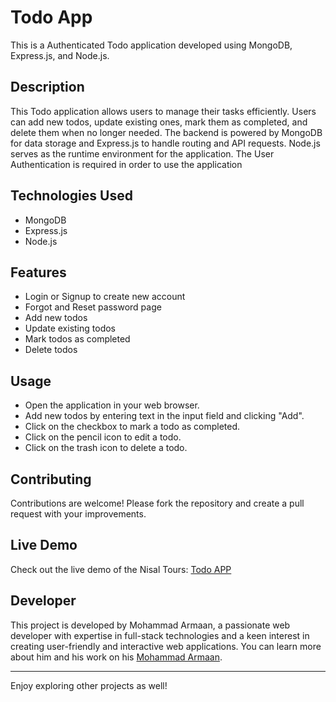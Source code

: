 # Todo App

This is a Authenticated Todo application developed using MongoDB, Express.js, and Node.js.

## Description
This Todo application allows users to manage their tasks efficiently. Users can add new todos, update existing ones, mark them as completed, and delete them when no longer needed. The backend is powered by MongoDB for data storage and Express.js to handle routing and API requests. Node.js serves as the runtime environment for the application. The User Authentication is required in order to use the application

## Technologies Used
- MongoDB
- Express.js
- Node.js

## Features
- Login or Signup to create new account
- Forgot and Reset password page
- Add new todos
- Update existing todos
- Mark todos as completed
- Delete todos


## Usage
- Open the application in your web browser.
- Add new todos by entering text in the input field and clicking "Add".
- Click on the checkbox to mark a todo as completed.
- Click on the pencil icon to edit a todo.
- Click on the trash icon to delete a todo.


## Contributing
Contributions are welcome! Please fork the repository and create a pull request with your improvements.

## Live Demo

Check out the live demo of the Nisal Tours: [Todo APP](https://nisal-tours.vercel.app/)

## Developer

This project is developed by Mohammad Armaan, a passionate web developer with expertise in full-stack technologies and a keen interest in creating user-friendly and interactive web applications. You can learn more about him and his work on his [Mohammad Armaan](https:mohammadarmaannetlify.app/).

---

Enjoy exploring other projects as well!